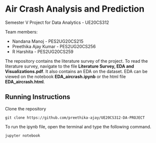 # Air Crash Analysis and Prediction  

Semester V Project for Data Analytics - UE20CS312  

Team members: 
- Nandana Manoj - PES2UG20CS215
- Preethika Ajay Kumar - PES2UG20CS256
- R Harshita - PES2UG20CS259

The repository contains the literature survey of the project. To read the literature survey, navigate to the file <b>Literature Survey, EDA and Visualizations.pdf</b>.  It also contains an EDA on the dataset. EDA can be viewed on the notebook <b>EDA_aircrash.ipynb</b> or the html file <b>EDA_aircrash.html</b>.

## Running Instructions  

Clone the repository 
```
git clone https://github.com/preethika-ajay/UE20CS312-DA-PROJECT
```

To run the ipynb file, open the terminal and type the following command.
```
jupyter notebook
```
